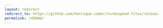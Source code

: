 ```yaml
---
layout: redirect
redirect_to: https://github.com/henrique-coder/turbospeed-files/releases/download/turbospeed-files/turbospeed-file-450mb.bin
permalink: /450mb/
---
```


